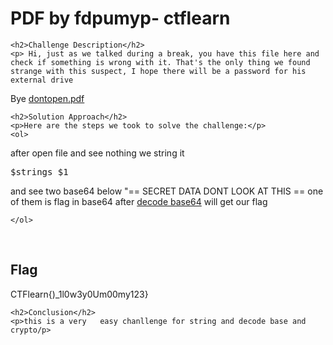 
<!DOCTYPE html>
<html>

<body>
    <h1>PDF by fdpumyp- ctflearn</h1>

    <h2>Challenge Description</h2>
    <p> Hi, just as we talked during a break, you have this file here and check if something is wrong with it. That's the only thing we found strange with this suspect, I hope there will be a password for his external drive
Bye
 <a href="https://ctflearn.com/challenge/download/957">dontopen.pdf</a>
</p>
 
    <h2>Solution Approach</h2>
    <p>Here are the steps we took to solve the challenge:</p>
    <ol>
after open file and see nothing
     we string it
<pre>
$strings $1
</pre>
and see two base64 below "== SECRET DATA DONT LOOK AT THIS ==
one of them  is flag in base64 after <a href="https://cybersecctf.github.io/blog/2024/practice/ctflearn/charcterencoding/writeup1.md
">decode base64</a> will get our flag

    </ol>
<br>
    <h2>Flag</h2>
    <p class="flag"> CTFlearn{)_1l0w3y0Um00my123}
</p>

    <h2>Conclusion</h2>
    <p>this is a very   easy chanllenge for string and decode base and crypto/p>
</body>
</html>




